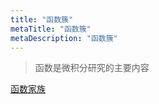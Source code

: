 ```yaml
---
title: "函数簇"
metaTitle: "函数簇"
metaDescription: "函数簇"
---
```



> 函数是微积分研究的主要内容

[函数家族](https://phpsmarter.github.io/plutonote/Function%20Family.html)
